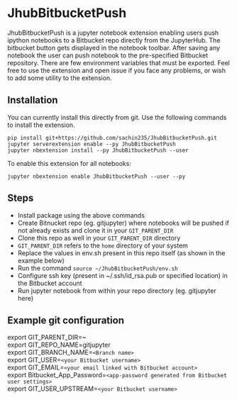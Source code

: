# JhubBitbucketPush

JhubBitbucketPush is a jupyter notebook extension enabling users push ipython notebooks to a Bitbucket repo directly from the JupyterHub.
The bitbucket button gets displayed in the notebook toolbar. After saving any notebook
the user can push notebook to the pre-specified Bitbucket repository. There are few
environment variables that must be exported. 
Feel free to use the extension and open issue if you face any problems, or wish to add some utility to the extension.

## Installation

You can currently install this directly from git. 
Use the following commands to install the extension.

```
pip install git+https://github.com/sachin235/JhubBitbucketPush.git
jupyter serverextension enable --py JhubBitbucketPush
jupyter nbextension install --py JhubBitbucketPush --user

```

To enable this extension for all notebooks:

```
jupyter nbextension enable JhubBitbucketPush --user --py 

```


## Steps

* Install package using the above commands
* Create Bitnucket repo (eg. gitjupyter) where notebooks will be pushed if not already exists and clone it in your `GIT_PARENT_DIR`
* Clone this repo as well in your `GIT_PARENT_DIR` directory
* `GIT_PARENT_DIR` refers to the `home` directory of your system
* Replace the values in env.sh present in this repo itself (as shown in the example below)
* Run the command `source ~/JhubBitbucketPush/env.sh`
* Configure ssh key (present in ~/.ssh/id_rsa.pub or specified location) in the Bitbucket account
* Run jupyter notebook from within your repo directory (eg. gitjupyter here)


## Example git configuration
export GIT_PARENT_DIR=~ <br />
export GIT_REPO_NAME=gitjupyter <br />
export GIT_BRANCH_NAME=`<Branch name>` <br />
export GIT_USER=`<your Bitbucket username>` <br />
export GIT_EMAIL=`<your email linked with Bitbucket account>` <br />
export Bitbucket_App_Password=`<app-password generated from Bitbucket user settings>` <br />
export GIT_USER_UPSTREAM=`<your Bitbucket username>` <br />


<!-- ## Working Demo -->
